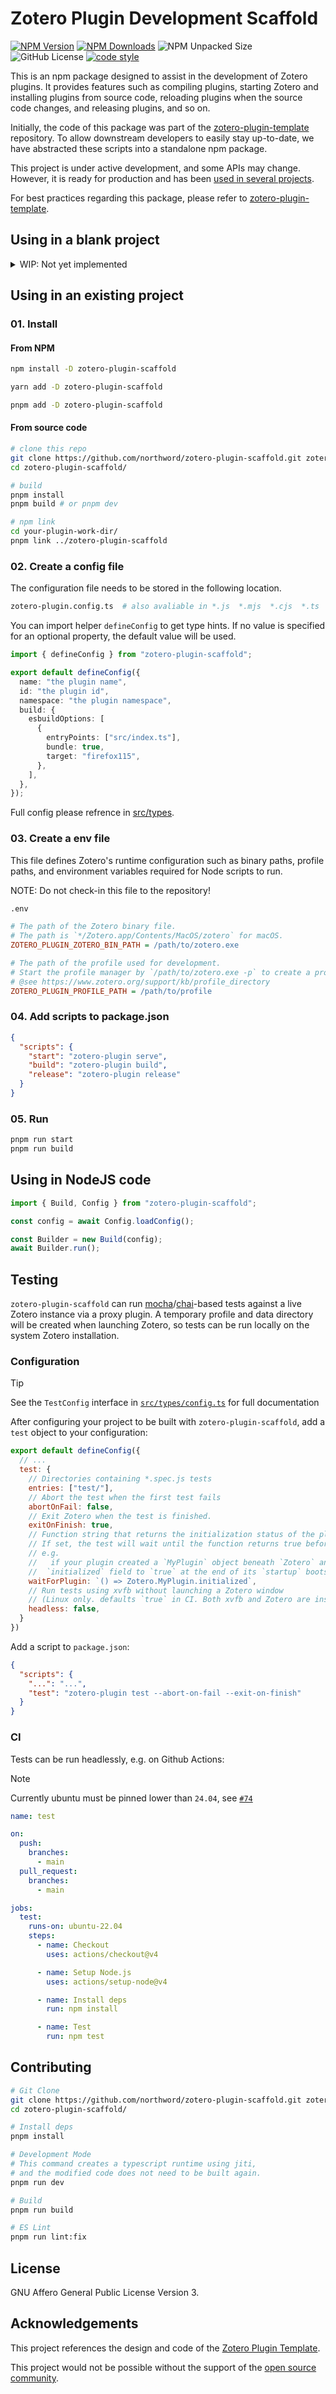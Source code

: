 # Zotero Plugin Development Scaffold

[![NPM Version](https://img.shields.io/npm/v/zotero-plugin-scaffold)](https://www.npmjs.com/package/zotero-plugin-scaffold)
[![NPM Downloads](https://img.shields.io/npm/dm/zotero-plugin-scaffold)](https://www.npmjs.com/package/zotero-plugin-scaffold)
![NPM Unpacked Size](https://img.shields.io/npm/unpacked-size/zotero-plugin-scaffold)
![GitHub License](https://img.shields.io/github/license/northword/zotero-plugin-scaffold)
[![code style](https://antfu.me/badge-code-style.svg)](https://github.com/antfu/eslint-config)

This is an npm package designed to assist in the development of Zotero plugins. It provides features such as compiling plugins, starting Zotero and installing plugins from source code, reloading plugins when the source code changes, and releasing plugins, and so on.

Initially, the code of this package was part of the [zotero-plugin-template](https://github.com/windingwind/zotero-plugin-template) repository. To allow downstream developers to easily stay up-to-date, we have abstracted these scripts into a standalone npm package.

This project is under active development, and some APIs may change. However, it is ready for production and has been [used in several projects](https://github.com/northword/zotero-plugin-scaffold/network/dependents).

For best practices regarding this package, please refer to [zotero-plugin-template](https://github.com/windingwind/zotero-plugin-template).

## Using in a blank project

<details>

<summary>WIP: Not yet implemented</summary>

```bash
# npm
npx zotero-plugin create
# pnpm
pnpm dlx zotero-plugin create
```

</details>

## Using in an existing project

### 01. Install

#### From NPM

```bash
npm install -D zotero-plugin-scaffold

yarn add -D zotero-plugin-scaffold

pnpm add -D zotero-plugin-scaffold
```

#### From source code

```bash
# clone this repo
git clone https://github.com/northword/zotero-plugin-scaffold.git zotero-plugin-scaffold/
cd zotero-plugin-scaffold/

# build
pnpm install
pnpm build # or pnpm dev

# npm link
cd your-plugin-work-dir/
pnpm link ../zotero-plugin-scaffold
```

### 02. Create a config file

The configuration file needs to be stored in the following location.

```bash
zotero-plugin.config.ts  # also avaliable in *.js  *.mjs  *.cjs  *.ts
```

You can import helper `defineConfig` to get type hints. If no value is specified for an optional property, the default value will be used.

```ts
import { defineConfig } from "zotero-plugin-scaffold";

export default defineConfig({
  name: "the plugin name",
  id: "the plugin id",
  namespace: "the plugin namespace",
  build: {
    esbuildOptions: [
      {
        entryPoints: ["src/index.ts"],
        bundle: true,
        target: "firefox115",
      },
    ],
  },
});
```

Full config please refrence in [src/types](./src/types/index.ts).

### 03. Create a env file

This file defines Zotero's runtime configuration such as binary paths, profile paths, and environment variables required for Node scripts to run.

NOTE: Do not check-in this file to the repository!

```bash
.env
```

```ini
# The path of the Zotero binary file.
# The path is `*/Zotero.app/Contents/MacOS/zotero` for macOS.
ZOTERO_PLUGIN_ZOTERO_BIN_PATH = /path/to/zotero.exe

# The path of the profile used for development.
# Start the profile manager by `/path/to/zotero.exe -p` to create a profile for development.
# @see https://www.zotero.org/support/kb/profile_directory
ZOTERO_PLUGIN_PROFILE_PATH = /path/to/profile
```

### 04. Add scripts to package.json

```json
{
  "scripts": {
    "start": "zotero-plugin serve",
    "build": "zotero-plugin build",
    "release": "zotero-plugin release"
  }
}
```

### 05. Run

```bash
pnpm run start
pnpm run build
```

## Using in NodeJS code

```ts
import { Build, Config } from "zotero-plugin-scaffold";

const config = await Config.loadConfig();

const Builder = new Build(config);
await Builder.run();
```

## Testing

`zotero-plugin-scaffold` can run [mocha](https://mochajs.org/)/[chai](https://www.chaijs.com/)-based tests against a live Zotero instance via a proxy plugin.
A temporary profile and data directory will be created when launching Zotero,
so tests can be run locally on the system Zotero installation.

### Configuration

> [!TIP]
> See the `TestConfig` interface in [`src/types/config.ts`](./src/types/config.ts) for full documentation

After configuring your project to be built with `zotero-plugin-scaffold`,
add a `test` object to your configuration:

```js
export default defineConfig({
  // ...
  test: {
    // Directories containing *.spec.js tests
    entries: ["test/"],
    // Abort the test when the first test fails
    abortOnFail: false,
    // Exit Zotero when the test is finished.
    exitOnFinish: true,
    // Function string that returns the initialization status of the plugin.
    // If set, the test will wait until the function returns true before running the test.
    // e.g. 
    //   if your plugin created a `MyPlugin` object beneath `Zotero` and it set an
    //  `initialized` field to `true` at the end of its `startup` bootstrap method... 
    waitForPlugin: `() => Zotero.MyPlugin.initialized`,
    // Run tests using xvfb without launching a Zotero window
    // (Linux only. defaults `true` in CI. Both xvfb and Zotero are installed automatically)
    headless: false,
  }
})
```

Add a script to `package.json`:

```json
{
  "scripts": {
    "...": "...",
    "test": "zotero-plugin test --abort-on-fail --exit-on-finish"
  }
}
```

### CI

Tests can be run headlessly, e.g. on Github Actions:

> [!NOTE]  
> Currently ubuntu must be pinned lower than `24.04`, see [`#74`](https://github.com/northword/zotero-plugin-scaffold/issues/74)

```yaml
name: test

on:
  push:
    branches:
      - main
  pull_request:
    branches:
      - main

jobs:
  test:
    runs-on: ubuntu-22.04
    steps:
      - name: Checkout
        uses: actions/checkout@v4

      - name: Setup Node.js
        uses: actions/setup-node@v4

      - name: Install deps
        run: npm install

      - name: Test
        run: npm test
```

## Contributing

```bash
# Git Clone
git clone https://github.com/northword/zotero-plugin-scaffold.git zotero-plugin-scaffold
cd zotero-plugin-scaffold/

# Install deps
pnpm install

# Development Mode
# This command creates a typescript runtime using jiti,
# and the modified code does not need to be built again.
pnpm run dev

# Build
pnpm run build

# ES Lint
pnpm run lint:fix
```

## License

GNU Affero General Public License Version 3.

## Acknowledgements

This project references the design and code of the [Zotero Plugin Template](https://github.com/windingwind/zotero-plugin-template).

This project would not be possible without the support of the [open source community](https://github.com/northword/zotero-plugin-scaffold/network/dependencies).
